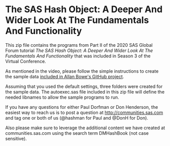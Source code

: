 # The SAS Hash Object: A Deeper And Wider Look At The Fundamentals And Functionality

This zip file contains the programs from Part II of the 2020 SAS Global Forum tutorial _The SAS Hash Object: A Deeper And Wider Look At The Fundamentals And Functionality_ that was included in Season 3 of the Virtual Conference.

As mentioned in the video, please follow the simple instructions to create the sample data [included in Allan Bowe's GitHub project](https://github.com/allanbowe/BizarroBall/blob/master/README.md).

Assuming that you used the default settings, three folders were created for the sample data. The autoexec.sas file included in this zip file will define the needed libnames to allow the sample programs to run.

If you have any questions for either Paul Dorfman or Don Henderson, the easiest way to reach us is to post a question at http://communities.sas.com and tag one or both of us (@hashman for Paul and @DonH for Don).

Also please make sure to leverage the additional content we have created at communities.sas.com using the search term DMHashBook (not case sensitive).
